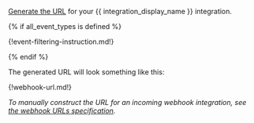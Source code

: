 [Generate the URL][generate-url] for your {{ integration_display_name }}
integration.

{% if all_event_types is defined %}

{!event-filtering-instruction.md!}

{% endif %}

The generated URL will look something like this:

{!webhook-url.md!}

*To manually construct the URL for an incoming webhook integration,
see [the webhook URLs specification][incoming-webhook-urls].*

[generate-url]: /help/generate-integration-url
[incoming-webhook-urls]: /api/incoming-webhooks-overview#urls
